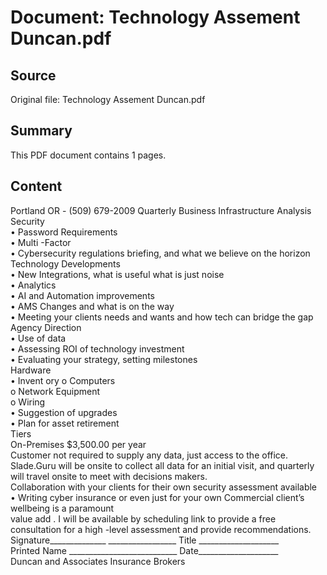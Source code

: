 # Document: Technology Assement Duncan.pdf

## Source
Original file: Technology Assement Duncan.pdf

## Summary
This PDF document contains 1 pages.

## Content
 
Portland OR -  (509) 679-2009 
Quarterly Business Infrastructure  Analysis  
Security  
• Password Requirements  
• Multi -Factor  
• Cybersecurity regulations briefing, and what we believe on the horizon 
Technology Developments  
• New Integrations, what is useful what is just noise  
• Analytics  
• AI and Automation improvements  
• AMS Changes and what is on the way  
• Meeting your clients needs and wants and how tech can bridge the gap  
Agency Direction  
• Use of data  
• Assessing ROI of technology investment  
• Evaluating your strategy, setting milestones  
Hardware  
• Invent ory 
o Computers  
o Network Equipment  
o Wiring  
• Suggestion of upgrades  
• Plan for asset retirement  
Tiers  
On-Premises $3,500.00 per year  
Customer not required to supply any data, just access to the office.  Slade.Guru will be onsite to collect 
all data for an initial visit, and quarterly will travel onsite to meet with decisions makers.  
Collaboration with your clients for their own security assessment available  
• Writing cyber insurance or even just for your own Commercial client’s  wellbeing  is a paramount  
value add . I will be available by scheduling link to provide a free consultation for a high -level 
assessment and provide recommendations. 
Signature______________ _________________                                             Title ____________________  
Printed Name ___________________________                                             Date____________________  
Duncan and Associates Insurance Brokers 


